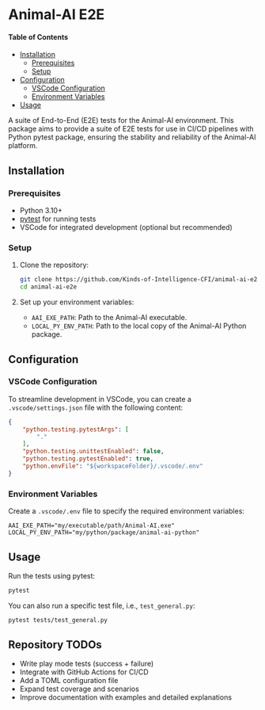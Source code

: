 # Animal-AI E2E

#### Table of Contents
- [Installation](#installation)
  - [Prerequisites](#prerequisites)
  - [Setup](#setup)
- [Configuration](#configuration)
  - [VSCode Configuration](#vscode-configuration)
  - [Environment Variables](#environment-variables)
- [Usage](#usage)

A suite of End-to-End (E2E) tests for the Animal-AI environment. This package aims to provide a suite of E2E tests for use in CI/CD pipelines with Python pytest package, ensuring the stability and reliability of the Animal-AI platform.

## Installation

### Prerequisites

- Python 3.10+
- [pytest](https://docs.pytest.org/en/stable/) for running tests
- VSCode for integrated development (optional but recommended)

### Setup

1. Clone the repository:
   ```bash
   git clone https://github.com/Kinds-of-Intelligence-CFI/animal-ai-e2e.git
   cd animal-ai-e2e
   ```

2. Set up your environment variables:
   - `AAI_EXE_PATH`: Path to the Animal-AI executable.
   - `LOCAL_PY_ENV_PATH`: Path to the local copy of the Animal-AI Python package.

## Configuration

### VSCode Configuration

To streamline development in VSCode, you can create a `.vscode/settings.json` file with the following content:

```json
{
    "python.testing.pytestArgs": [
        "."
    ],
    "python.testing.unittestEnabled": false,
    "python.testing.pytestEnabled": true,
    "python.envFile": "${workspaceFolder}/.vscode/.env"
}
```

### Environment Variables

Create a `.vscode/.env` file to specify the required environment variables:

```env
AAI_EXE_PATH="my/executable/path/Animal-AI.exe"
LOCAL_PY_ENV_PATH="my/python/package/animal-ai-python"
```

## Usage

Run the tests using pytest:

```bash
pytest
```

You can also run a specific test file, i.e., `test_general.py`:
```bash
pytest tests/test_general.py
```

## Repository TODOs

- Write play mode tests (success + failure)
- Integrate with GitHub Actions for CI/CD
- Add a TOML configuration file
- Expand test coverage and scenarios
- Improve documentation with examples and detailed explanations